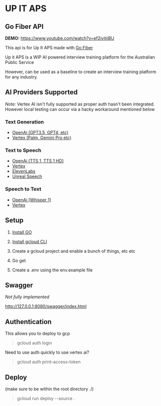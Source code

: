 # UP IT APS
## Go Fiber API

**DEMO:** https://www.youtube.com/watch?v=ef2ivitjiBU

This api is for Up It APS made with [Go Fiber](https://docs.gofiber.io/) 

Up it APS is a WIP AI powered interview training platform for the Australian Public Service

However, can be used as a baseline to create an interview training platform for any industry.

## AI Providers Supported

*Note:* Vertex AI isn't fully supported as proper auth hasn't been integrated. However local testing can occur via a hacky workaround mentioned below

### Text Generation
- [OpenAi (GPT3.5, GPT4, etc)](https://platform.openai.com/docs/api-reference/chat) 
- [Vertex (Palm, Gemini Pro etc)](https://console.cloud.google.com/vertex-ai/generative)

### Text to Speech
- [OpenAi (TTS 1, TTS 1 HD)](https://platform.openai.com/docs/api-reference/audio/createSpeech) 
- [Vertex](https://console.cloud.google.com/vertex-ai/generative)
- [ElevenLabs](https://elevenlabs.io/docs/api-reference/text-to-speech)
- [Unreal Speech](https://docs.unrealspeech.com/)

### Speech to Text
- [OpenAi (Whisper 1)](https://platform.openai.com/docs/api-reference/audio/createTranscription)
- [Vertex](https://console.cloud.google.com/vertex-ai/generative)

## Setup

1) [Install GO](https://go.dev/doc/install)

1) [Install gcloud CLI](https://cloud.google.com/sdk/docs/install)

3) Create a gcloud project and enable a bunch of things, etc etc

4) Go get

5) Create a .env using the env.example file

## Swagger
*Not fully implemented*

http://127.0.0.1:8080/swagger/index.html


## Authentication 
This allows you to deploy to gcp

> gcloud auth login

Need to use auth quickly to use vertex ai?
> gcloud auth print-access-token

## Deploy
(make sure to be within the root directory ./)

> gcloud run deploy --source .
